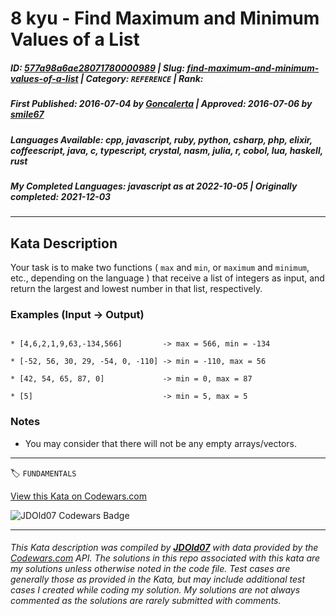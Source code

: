 # 8 kyu - Find Maximum and Minimum Values of a List

##### **ID**: [577a98a6ae28071780000989](https://www.codewars.com/kata/577a98a6ae28071780000989) | **Slug**: [find-maximum-and-minimum-values-of-a-list](https://www.codewars.com/kata/577a98a6ae28071780000989) | **Category**: `REFERENCE` | **Rank**: <span style="color:white">8 kyu</span>

##### **First Published**: 2016-07-04 ***by*** [Goncalerta](https://www.codewars.com/users/Goncalerta) | **Approved**: 2016-07-06 ***by*** [smile67](https://www.codewars.com/users/smile67)

##### **Languages Available**: cpp, javascript, ruby, python, csharp, php, elixir, coffeescript, java, c, typescript, crystal, nasm, julia, r, cobol, lua, haskell, rust

##### **My Completed Languages**: javascript ***as at*** 2022-10-05 | **Originally completed**: 2021-12-03

---

## Kata Description


Your task is to make two functions ( `max` and `min`, or `maximum` and `minimum`, etc., depending on the language ) that receive a list of integers as input, and return the largest and lowest number in that list, respectively.



### Examples (Input -> Output)



```

* [4,6,2,1,9,63,-134,566]         -> max = 566, min = -134

* [-52, 56, 30, 29, -54, 0, -110] -> min = -110, max = 56

* [42, 54, 65, 87, 0]             -> min = 0, max = 87

* [5]                             -> min = 5, max = 5

```



### Notes



- You may consider that there will not be any empty arrays/vectors.

---


🏷 `FUNDAMENTALS`


[View this Kata on Codewars.com](https://www.codewars.com/kata/577a98a6ae28071780000989)

![](https://www.codewars.com/users/jdold07/badges/large "JDOld07 Codewars Badge")

---

###### *This Kata description was compiled by [**JDOld07**](https://tpstech.dev) with data provided by the [Codewars.com](https://www.codewars.com) API.  The solutions in this repo associated with this kata are my solutions unless otherwise noted in the code file.  Test cases are generally those as provided in the Kata, but may include additional test cases I created while coding my solution.  My solutions are not always commented as the solutions are rarely submitted with comments.*

